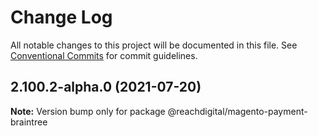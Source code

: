 # Change Log

All notable changes to this project will be documented in this file.
See [Conventional Commits](https://conventionalcommits.org) for commit guidelines.

## 2.100.2-alpha.0 (2021-07-20)

**Note:** Version bump only for package @reachdigital/magento-payment-braintree

